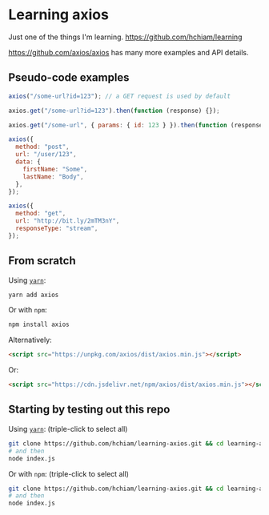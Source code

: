 # Learning axios

Just one of the things I'm learning. <https://github.com/hchiam/learning>

<https://github.com/axios/axios> has many more examples and API details.

## Pseudo-code examples

```js
axios("/some-url?id=123"); // a GET request is used by default

axios.get("/some-url?id=123").then(function (response) {});

axios.get("/some-url", { params: { id: 123 } }).then(function (response) {});

axios({
  method: "post",
  url: "/user/123",
  data: {
    firstName: "Some",
    lastName: "Body",
  },
});

axios({
  method: "get",
  url: "http://bit.ly/2mTM3nY",
  responseType: "stream",
});
```

## From scratch

Using [`yarn`](https://github.com/hchiam/learning-yarn):

```bash
yarn add axios
```

Or with `npm`:

```bash
npm install axios
```

Alternatively:

```html
<script src="https://unpkg.com/axios/dist/axios.min.js"></script>
```

Or:

```html
<script src="https://cdn.jsdelivr.net/npm/axios/dist/axios.min.js"></script>
```

## Starting by testing out this repo

Using [`yarn`](https://github.com/hchiam/learning-yarn): (triple-click to select all)

```bash
git clone https://github.com/hchiam/learning-axios.git && cd learning-axios && yarn;
# and then
node index.js
```

Or with `npm`: (triple-click to select all)

```bash
git clone https://github.com/hchiam/learning-axios.git && cd learning-axios && npm install;
# and then
node index.js
```
